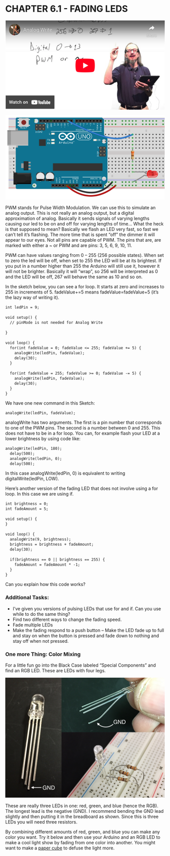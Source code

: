 # CHAPTER 6.1 - FADING LEDS
[![YouTube Thumbnail](fading_yt.png)](https://youtu.be/dn26xGw4GLQ)

![Arduino with LED](Fading-Breadboard.png)

PWM stands for Pulse Width Modulation. We can use this to simulate an analog output. This is not really an analog output, but a digital approximation of analog. Basically it sends signals of varying lengths causing our led to be on and off for varying lengths of time… What the heck is that supposed to mean? Basically we flash an LED very fast, so fast we can’t tell it’s flashing. The more time that is spent “off” the dimmer it will appear to our eyes. Not all pins are capable of PWM. The pins that are, are marked with either a ~ or PWM and are pins: 3, 5, 6, 9, 10, 11.

PWM can have values ranging from 0 – 255 (256 possible states). When set to zero the led will be off, when set to 255 the LED will be at its brightest. If you put in a number higher than 255 the Arduino will still use it, however it will not be brighter. Basically it will “wrap”, so 256 will be interpreted as 0 and the LED will be off, 267 will behave the same as 10 and so on.

In the sketch below, you can see a for loop. It starts at zero and increases to 255 in increments of 5.
fadeValue+=5 means fadeValue=fadeValue+5 (it’s the lazy way of writing it).
```
int ledPin = 9;

void setup() {
  // pinMode is not needed for Analog Write

}

void loop() {
  for(int fadeValue = 0; fadeValue <= 255; fadeValue += 5) {
    analogWrite(ledPin, fadeValue);
    delay(30);
  }

  for(int fadeValue = 255; fadeValue >= 0; fadeValue -= 5) {
    analogWrite(ledPin, fadeValue);
    delay(30);
  }
}
```
We have one new command in this Sketch:
```
analogWrite(ledPin, fadeValue);
```
analogWrite has two arguments. The first is a pin number that corresponds to one of the PWM pins. The second is a number between 0 and 255. This does not have to be in a for loop. You can, for example flash your LED at a lower brightness by using code like:
```
analogWrite(ledPin, 180);
  delay(500);
  analogWrite(ledPin, 0);
  delay(500);
  ```
In this case analogWrite(ledPin, 0) is equivalent to writing digitalWrite(ledPin, LOW).

Here’s another version of the fading LED that does not involve using a for loop. In this case we are using if.
```
int brightness = 0;
int fadeAmount = 5;

void setup() {
}

void loop() {
  analogWrite(9, brightness);
  brightness = brightness + fadeAmount;
  delay(30);

  if(brightness == 0 || brightness == 255) {
    fadeAmount = fadeAmount * -1;
  }
}
```
Can you explain how this code works?

### Additional Tasks:
- I’ve given you versions of pulsing LEDs that use for and if. Can you use while to do the same thing?
- Find two different ways to change the fading speed.
- Fade multiple LEDs
- Make the fading respond to a push button – Make the LED fade up to full and stay on when the button is pressed and fade down to nothing and stay off when not pressed.

### One more Thing: Color Mixing
For a little fun go into the Black Case labeled “Special Components” and find an RGB LED. These are LEDs with four legs.

![RGB LED wiring](rgbLED.jpeg)

These are really three LEDs in one: red, green, and blue (hence the RGB). The longest lead is the negative (GND). I recommend bending the GND lead slightly and then putting it in the breadboard as shown. Since this is three LEDs you will need three resistors.

By combining different amounts of red, green, and blue you can make any color you want. Try it below and then use your Arduino and an RGB LED to make a cool light show by fading from one color into another. You might want to make a [paper cube](http://www.highschoolmaker.com/physics/led-color-mixer-make-and-take/) to defuse the light more.
